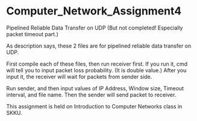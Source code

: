 # Computer_Network_Assignment4
Pipelined Reliable Data Transfer on UDP (But not completed! Especially packet timeout part.)

As description says, these 2 files are for pipelined reliable data transfer on UDP.

First compile each of these files, then run receiver first. 
If you run it, cmd will tell you to input packet loss probability. (It is double value.)
After you input it, the receiver will wait for packets from sender side.

Run sender, and then input values of IP Address, Window size, Timeout interval, and file name.
Then the sender will send packet to receiver.

This assignment is held on Introduction to Computer Networks class in SKKU.
